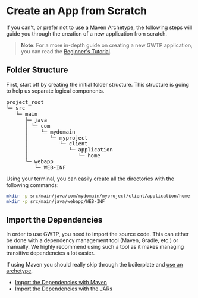 # Create an App from Scratch
If you can't, or prefer not to use a Maven Archetype, the following steps will guide you through the creation of a new application from scratch.

> **Note**: For a more in-depth guide on creating a new GWTP application, you can read the [Beginner's Tutorial]({{#gwtp.doc.url.beginner_tutorial}}).

## Folder Structure
First, start off by creating the initial folder structure. This structure is going to help us separate logical components.

<pre>
project_root
&boxur;&boxh; src
   &boxur;&boxh; main
      &boxvr;&boxh; java
      &boxv; &boxur;&boxh; com
      &boxv;    &boxur;&boxh; mydomain
      &boxv;       &boxur;&boxh; myproject
      &boxv;          &boxur;&boxh; client
      &boxv;             &boxur;&boxh; application
      &boxv;                &boxur;&boxh; home
      &boxur;&boxh; webapp
         &boxur;&boxh; WEB-INF
</pre>

Using your terminal, you can easily create all the directories with the following commands:

```bash
mkdir -p src/main/java/com/mydomain/myproject/client/application/home
mkdir -p src/main/java/webapp/WEB-INF
```

## Import the Dependencies
In order to use GWTP, you need to import the source code. This can either be done with a dependency management tool (Maven, Gradle, etc.) or manually. We highly recommend using such a tool as it makes managing transitive dependencies a lot easier.

If using Maven you should really skip through the boilerplate and [use an archetype]({{#gwtp.doc.url.use_archetype}}).

* [Import the Dependencies with Maven]({{#gwtp.doc.url.dependencies_maven}})
* [Import the Dependencies with the JARs]({{#gwtp.doc.url.dependencies_jars}})
